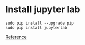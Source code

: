 # Install jupyter lab
```
sudo pip install --upgrade pip
sudo pip install jupyterlab
```
[Reference](http://jupyterlab.readthedocs.io/en/stable/getting_started/installation.html)

